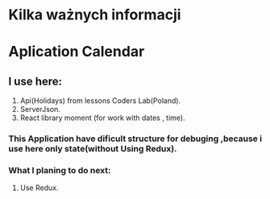 # Kilka ważnych informacji
# Aplication Calendar
## I use here:
1. Api(Holidays) from lessons Coders Lab(Poland). 
2. ServerJson. 
3. React library moment (for work with dates , time).


### This Application have dificult structure for debuging ,because i use here only state(without Using Redux).

### What I planing to do next:
1. Use Redux.
